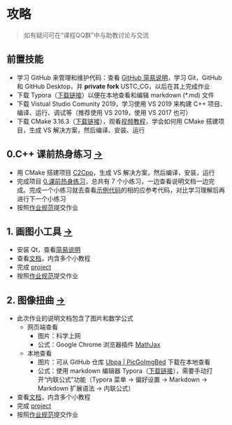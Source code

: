 # 攻略

> 如有疑问可在“课程QQ群”中与助教讨论与交流

## 前置技能

- 学习 GitHub 来管理和维护代码：查看 [GitHub 简易说明](Softwares/Github.md)，学习 Git，GitHub 和 GitHub Desktop，并 **private fork** USTC_CG，以后在其上完成作业
- 下载 Typora（[下载链接](https://www.typora.io/windows/typora-setup-x64.exe?)）以便在本地查看和编辑 markdown (\*.md) 文件
- 下载 Vistual Studio Comunity 2019，学习使用 VS 2019 来构建 C++ 项目、编译、运行、调试等（推荐使用 VS 2019，使用 VS 2017 也可）
- 下载 CMake 3.16.3（[下载链接](https://github.com/Kitware/CMake/releases/download/v3.16.3/cmake-3.16.3-win64-x64.msi)），观看[视频教程](https://www.bilibili.com/video/av85644125/)，学会如何用 CMake 搭建项目，生成 VS 解决方案，然后编译、安装、运行

## 0.C++ 课前热身练习 [->](Homeworks/0_CppPratices/) 

- 用 CMake 搭建项目 [C2Cpp](Homeworks/0_CppPratices/documents/1_BasicDArray/C2Cpp)，生成 VS 解决方案，然后编译，安装，运行
- 完成项目 [0.课前热身练习](Homeworks/0_CppPratices/project/)，总共有 7 个小练习，一边查看说明文档一边完成。完成一个小练习就去查看[示例代码](Homeworks/0_CppPratices/samples)的相的应参考代码，对比学习理解后再进行下一个小练习
- 按照[作业规范](Homeworks/README.md)提交作业

## 1. 画图小工具 [->](Homeworks/1_MiniDraw) 

- 安装 Qt，查看[简易说明](Softwares/Qt.md) 
- 查看[文档](Homeworks/1_MiniDraw/documents)，内含多个小教程
- 完成 [project](Homeworks/1_MiniDraw/project/) 
- 按照[作业规范](Homeworks/README.md)提交作业

## 2. 图像扭曲 [->](Homeworks/2_ImageWarping) 

- 此次作业的说明文档包含了图片和数学公式
  - 网页端查看
    - 图片：科学上网
    - 公式：Google Chrome 浏览器插件 [MathJax](https://chrome.google.com/webstore/detail/mathjax-plugin-for-github/ioemnmodlmafdkllaclgeombjnmnbima) 
  - 本地查看
    - 图片：可从 GitHub 仓库 [Ubpa | PicGoImgBed](https://github.com/Ubpa/PicGoImgBed) 下载在本地查看
    - 公式：使用 markdown 编辑器 Typora（[下载链接](https://www.typora.io/windows/typora-setup-x64.exe?)），需要手动打开“内联公式”功能（Typora 菜单 -> 偏好设置 -> Markdown -> Markdown 扩展语法 -> 内联公式）
- 查看[文档](Homeworks/2_ImageWarping/documents)，内含多个小教程
- 完成 [project](Homeworks/2_ImageWarping/project/) 
- 按照[作业规范](Homeworks/README.md)提交作业

